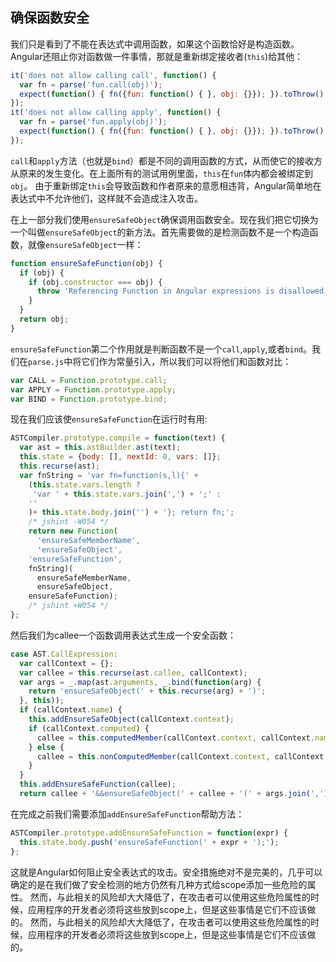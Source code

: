 ## 确保函数安全
我们只是看到了不能在表达式中调用函数，如果这个函数恰好是构造函数。Angular还阻止你对函数做一件事情，那就是重新绑定接收者(`this`)给其他：
```js
it('does not allow calling call', function() {
  var fn = parse('fun.call(obj)');
  expect(function() { fn({fun: function() { }, obj: {}}); }).toThrow();
});
it('does not allow calling apply', function() {
  var fn = parse('fun.apply(obj)');
  expect(function() { fn({fun: function() { }, obj: {}}); }).toThrow();
});
```
`call`和`apply`方法（也就是`bind`）都是不同的调用函数的方式，从而使它的接收方从原来的发生变化。在上面所有的测试用例里面，`this`在`fun`体内都会被绑定到`obj`。
由于重新绑定`this`会导致函数和作者原来的意愿相违背，Angular简单地在表达式中不允许他们，这样就不会造成注入攻击。

在上一部分我们使用`ensureSafeObject`确保调用函数安全。现在我们把它切换为一个叫做`ensureSafeObject`的新方法。首先需要做的是检测函数不是一个构造函数，就像`ensureSafeObject`一样：
```js
function ensureSafeFunction(obj) {
  if (obj) {
    if (obj.constructor === obj) {
      throw 'Referencing Function in Angular expressions is disallowed!';
    }
  }
  return obj;
}

```
`ensureSafeFunction`第二个作用就是判断函数不是一个`call`,`apply`,或者`bind`。我们在`parse.js`中将它们作为常量引入，所以我们可以将他们和函数对比：
```js
var CALL = Function.prototype.call;
var APPLY = Function.prototype.apply;
var BIND = Function.prototype.bind;
```
现在我们应该使`ensureSafeFunction`在运行时有用:
```js
ASTCompiler.prototype.compile = function(text) {
  var ast = this.astBuilder.ast(text);
  this.state = {body: [], nextId: 0, vars: []};
  this.recurse(ast);
  var fnString = 'var fn=function(s,l){' +
    (this.state.vars.length ?
     'var ' + this.state.vars.join(',') + ';' :
    ''
    )+ this.state.body.join('') + '}; return fn;';
    /* jshint -W054 */
    return new Function(
      'ensureSafeMemberName',
      'ensureSafeObject',
    'ensureSafeFunction',
    fnString)(
      ensureSafeMemberName,
      ensureSafeObject,
    ensureSafeFunction);
    /* jshint +W054 */
};
```
然后我们为callee一个函数调用表达式生成一个安全函数：
```js
case AST.CallExpression:
  var callContext = {};
  var callee = this.recurse(ast.callee, callContext);
  var args = _.map(ast.arguments, _.bind(function(arg) {
    return 'ensureSafeObject(' + this.recurse(arg) + ')';
  }, this));
  if (callContext.name) {
    this.addEnsureSafeObject(callContext.context);
    if (callContext.computed) {
      callee = this.computedMember(callContext.context, callContext.name);
    } else {
      callee = this.nonComputedMember(callContext.context, callContext.name);
    }
  }
  this.addEnsureSafeFunction(callee);
  return callee + '&&ensureSafeObject(' + callee + '(' + args.join(',') + '))';
```
在完成之前我们需要添加`addEnsureSafeFunction`帮助方法：
```js
ASTCompiler.prototype.addEnsureSafeFunction = function(expr) {
  this.state.body.push('ensureSafeFunction(' + expr + ');');
};
```
这就是Angular如何阻止安全表达式的攻击。安全措施绝对不是完美的，几乎可以确定的是在我们做了安全检测的地方仍然有几种方式给scope添加一些危险的属性。
然而，与此相关的风险却大大降低了，在攻击者可以使用这些危险属性的时候，应用程序的开发者必须将这些放到scope上，但是这些事情是它们不应该做的。
然而，与此相关的风险却大大降低了，在攻击者可以使用这些危险属性的时候，应用程序的开发者必须将这些放到scope上，但是这些事情是它们不应该做的。